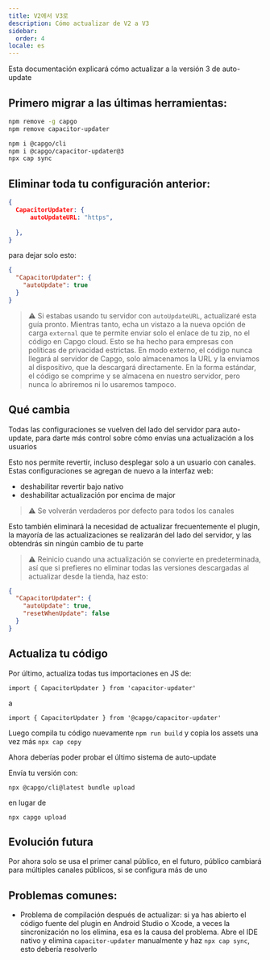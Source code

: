 ```yaml
---
title: V2에서 V3로
description: Cómo actualizar de V2 a V3
sidebar:
  order: 4
locale: es
---
```


Esta documentación explicará cómo actualizar a la versión 3 de auto-update

## Primero migrar a las últimas herramientas:

```bash
npm remove -g capgo
npm remove capacitor-updater

npm i @capgo/cli
npm i @capgo/capacitor-updater@3
npx cap sync
```

## Eliminar toda tu configuración anterior:

```json
{
  CapacitorUpdater: {
      autoUpdateURL: "https",
      
  },
}
```

para dejar solo esto:

```json
{
  "CapacitorUpdater": {
    "autoUpdate": true
  }
}
```

> ⚠️ Si estabas usando tu servidor con `autoUpdateURL`, actualizaré esta guía pronto. Mientras tanto, echa un vistazo a la nueva opción de carga `external` que te permite enviar solo el enlace de tu zip, no el código en Capgo cloud. Esto se ha hecho para empresas con políticas de privacidad estrictas. En modo externo, el código nunca llegará al servidor de Capgo, solo almacenamos la URL y la enviamos al dispositivo, que la descargará directamente. En la forma estándar, el código se comprime y se almacena en nuestro servidor, pero nunca lo abriremos ni lo usaremos tampoco.

## Qué cambia

Todas las configuraciones se vuelven del lado del servidor para auto-update, para darte más control sobre cómo envías una actualización a los usuarios

Esto nos permite revertir, incluso desplegar solo a un usuario con canales. Estas configuraciones se agregan de nuevo a la interfaz web:

* deshabilitar revertir bajo nativo
* deshabilitar actualización por encima de major

> ⚠️ Se volverán verdaderos por defecto para todos los canales

Esto también eliminará la necesidad de actualizar frecuentemente el plugin, la mayoría de las actualizaciones se realizarán del lado del servidor, y las obtendrás sin ningún cambio de tu parte

> ⚠️ Reinicio cuando una actualización se convierte en predeterminada, así que si prefieres no eliminar todas las versiones descargadas al actualizar desde la tienda, haz esto:

```json
{
  "CapacitorUpdater": {
    "autoUpdate": true,
    "resetWhenUpdate": false
  }
}
```

## Actualiza tu código

Por último, actualiza todas tus importaciones en JS de:

```
import { CapacitorUpdater } from 'capacitor-updater'
```

a

```
import { CapacitorUpdater } from '@capgo/capacitor-updater'
```

Luego compila tu código nuevamente `npm run build` y copia los assets una vez más `npx cap copy`

Ahora deberías poder probar el último sistema de auto-update

Envía tu versión con:

```
npx @capgo/cli@latest bundle upload
```

en lugar de

```
npx capgo upload
```

## Evolución futura

Por ahora solo se usa el primer canal público, en el futuro, público cambiará para múltiples canales públicos, si se configura más de uno

## Problemas comunes:

* Problema de compilación después de actualizar: si ya has abierto el código fuente del plugin en Android Studio o Xcode, a veces la sincronización no los elimina, esa es la causa del problema. Abre el IDE nativo y elimina `capacitor-updater` manualmente y haz `npx cap sync`, esto debería resolverlo
